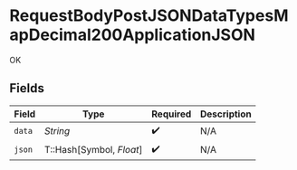 # RequestBodyPostJSONDataTypesMapDecimal200ApplicationJSON

OK


## Fields

| Field                    | Type                     | Required                 | Description              |
| ------------------------ | ------------------------ | ------------------------ | ------------------------ |
| `data`                   | *String*                 | :heavy_check_mark:       | N/A                      |
| `json`                   | T::Hash[Symbol, *Float*] | :heavy_check_mark:       | N/A                      |